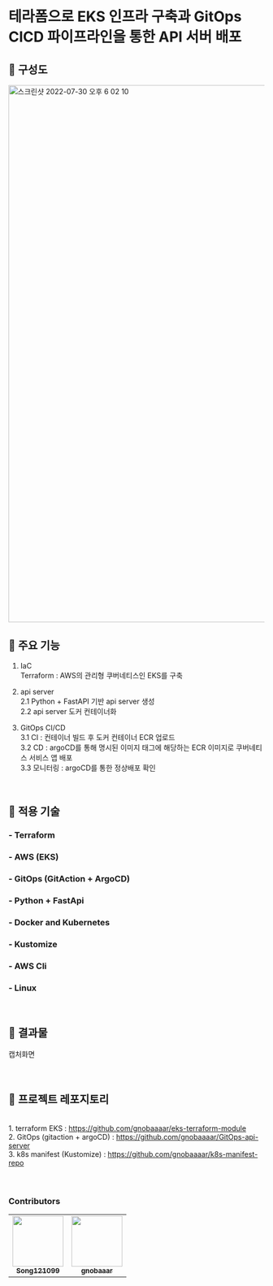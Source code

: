 # 테라폼으로 EKS 인프라 구축과 GitOps CICD 파이프라인을 통한 API 서버 배포

## :open_file_folder: 구성도
<img width="1058" alt="스크린샷 2022-07-30 오후 6 02 10" src="https://previews.123rf.com/images/aquir/aquir1906/aquir190606651/125693673-%EC%98%88%EC%8B%9C-%EC%8A%A4%ED%83%AC%ED%94%84-%EC%98%88-%EC%82%AC%EA%B0%81%ED%98%95-%EA%B7%B8%EB%9F%B0-%EC%A7%80-%EA%B8%B0%ED%98%B8%EC%9E%85%EB%8B%88%EB%8B%A4-%EC%98%88%EC%8B%9C.jpg">
</br>

## :open_file_folder: 주요 기능
1. IaC
</br>Terraform : AWS의 관리형 쿠버네티스인 EKS를 구축

2. api server
</br>2.1 Python + FastAPI 기반 api server 생성
</br>2.2 api server 도커 컨테이너화

3. GitOps CI/CD
</br>3.1 CI : 컨테이너 빌드 후 도커 컨테이너 ECR 업로드
</br>3.2 CD : argoCD를 통해 명시된 이미지 태그에 해당하는 ECR 이미지로 쿠버네티스 서비스 앱 배포
</br>3.3 모니터링 : argoCD를 통한 정상배포 확인
</br>

## :open_file_folder: 적용 기술
### - Terraform
### - AWS (EKS) &nbsp;
### - GitOps (GitAction + ArgoCD) &nbsp;
### - Python + FastApi &nbsp;
### - Docker and Kubernetes
### - Kustomize
### - AWS Cli
### - Linux
</br>

## :open_file_folder: 결과물
캡처화면
</br>
</br>
</br>


## :open_file_folder: 프로젝트 레포지토리
</br>1. terraform EKS : https://github.com/gnobaaaar/eks-terraform-module
</br>2. GitOps (gitaction + argoCD) : https://github.com/gnobaaaar/GitOps-api-server
</br>3. k8s manifest (Kustomize) : https://github.com/gnobaaaar/k8s-manifest-repo
</br>
</br>
</br>

### Contributors
<table>
  <tr>
    <td align="center"><a href="https://github.com/Song121099"><img src="https://avatars.githubusercontent.com/u/70850937?v=4" width="100px;" alt=""/><br /><sub><b>Song121099</b></sub></a><br/></td>
    <td align="center"><a href="https://github.com/gnobaaaar"><img src="https://avatars.githubusercontent.com/u/65750746?v=4" width="100px;" alt=""/><br /><sub><b>gnobaaar</b></sub></a><br/></td>
  </tr>
  </table>
